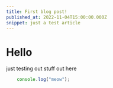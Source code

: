 ```yaml
---
title: First blog post!
published_at: 2022-11-04T15:00:00.000Z
snippet: just a test article
---
```


# Hello
just testing out stuff out here

```js
    console.log("meow");
```